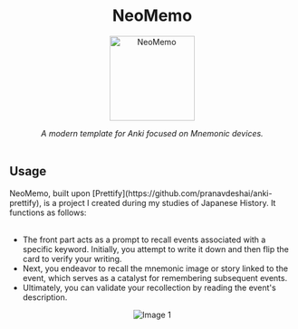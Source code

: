 <h1 align="center">
	NeoMemo
</h1>

<p align="center">
  <img src="https://github.com/riceset/philo-forgot/assets/48802655/ad6f7b17-db42-4fc9-b20e-398d9a75b100" alt="NeoMemo" width="150" height="150"/>
</p>
<div align="center">
<i>A modern template for Anki focused on Mnemonic devices.</i>
</div>
<br>
<h2>Usage</h2>
NeoMemo, built upon [Prettify](https://github.com/pranavdeshai/anki-prettify), is a project I created during my studies of Japanese History. It functions as follows:
<br><br>

- The front part acts as a prompt to recall events associated with a specific keyword. Initially, you attempt to write it down and then flip the card to verify your writing.
- Next, you endeavor to recall the mnemonic image or story linked to the event, which serves as a catalyst for remembering subsequent events.
- Ultimately, you can validate your recollection by reading the event's description.

<div align="center">
  <img src="https://github.com/riceset/NeoMnemo/assets/48802655/159edce4-5d57-40e9-8bdc-d24ffcfe08cd" alt="Image 1"/>
</div>
